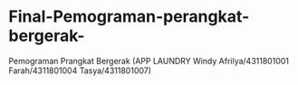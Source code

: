 # Final-Pemograman-perangkat-bergerak-
Pemograman Prangkat Bergerak (APP LAUNDRY Windy Afrilya/4311801001 Farah/4311801004 Tasya/4311801007)

